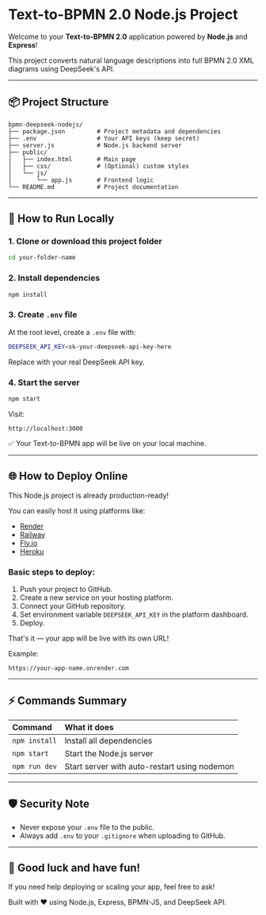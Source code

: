 # Text-to-BPMN 2.0 Node.js Project

Welcome to your **Text-to-BPMN 2.0** application powered by **Node.js** and **Express**!

This project converts natural language descriptions into full BPMN 2.0 XML diagrams using DeepSeek's API.

---

## 📦 Project Structure

```
bpmn-deepseek-nodejs/
├── package.json         # Project metadata and dependencies
├── .env                 # Your API keys (keep secret)
├── server.js            # Node.js backend server
├── public/
│   ├── index.html       # Main page
│   ├── css/             # (Optional) custom styles
│   └── js/
│       └── app.js       # Frontend logic
└── README.md            # Project documentation
```

---

## 🚀 How to Run Locally

### 1. Clone or download this project folder

```bash
cd your-folder-name
```

### 2. Install dependencies

```bash
npm install
```

### 3. Create `.env` file

At the root level, create a `.env` file with:

```bash
DEEPSEEK_API_KEY=sk-your-deepseek-api-key-here
```

Replace with your real DeepSeek API key.

### 4. Start the server

```bash
npm start
```

Visit:

```
http://localhost:3000
```

✅ Your Text-to-BPMN app will be live on your local machine.

---

## 🌐 How to Deploy Online

This Node.js project is already production-ready!

You can easily host it using platforms like:

- [Render](https://render.com/)
- [Railway](https://railway.app/)
- [Fly.io](https://fly.io/)
- [Heroku](https://heroku.com/)

### Basic steps to deploy:

1. Push your project to GitHub.
2. Create a new service on your hosting platform.
3. Connect your GitHub repository.
4. Set environment variable `DEEPSEEK_API_KEY` in the platform dashboard.
5. Deploy.

That's it — your app will be live with its own URL!

Example:
```
https://your-app-name.onrender.com
```

---

## ⚡ Commands Summary

| Command | What it does |
|:---|:---|
| `npm install` | Install all dependencies |
| `npm start` | Start the Node.js server |
| `npm run dev` | Start server with auto-restart using nodemon |

---

## 🛡️ Security Note

- Never expose your `.env` file to the public.
- Always add `.env` to your `.gitignore` when uploading to GitHub.

---

## 🙌 Good luck and have fun!

If you need help deploying or scaling your app, feel free to ask!

Built with ❤️ using Node.js, Express, BPMN-JS, and DeepSeek API.
